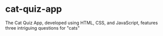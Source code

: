 # cat-quiz-app
The Cat Quiz App, developed using HTML, CSS, and JavaScript, features three intriguing questions for "cats"
